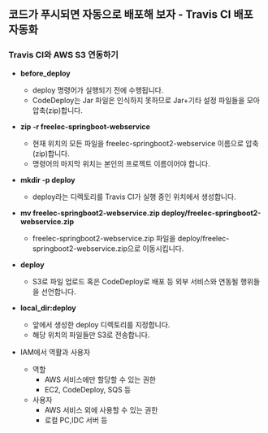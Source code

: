 ## 코드가 푸시되면 자동으로 배포해 보자 - Travis CI 배포 자동화
  ### Travis CI와 AWS S3 연동하기
  - __before_deploy__
    - deploy 명령어가 실행되기 전에 수행됩니다.
    - CodeDeploy는 Jar 파일은 인식하지 못하므로 Jar+기타 설정 파일들을 모아 압축(zip)합니다.
  - __zip -r freelec-springboot-webservice__
    - 현재 위치의 모든 파일을 freelec-springboot2-webservice 이름으로 압축(zip)합니다.
    - 명령어의 마지막 위치는 본인의 프로젝트 이름이어야 합니다.
  - __mkdir -p deploy__
    - deploy라는 디렉토리를 Travis CI가 실행 중인 위치에서 생성합니다.
  - __mv freelec-springboot2-webservice.zip deploy/freelec-springboot2-webservice.zip__
    - freelec-springboot2-webservice.zip 파일을 deploy/freelec-springboot2-webservice.zip으로 이동시킵니다.
  - __deploy__
    - S3로 파일 업로드 혹은 CodeDeploy로 배포 등 외부 서비스와 연동될 행위들을 선언합니다.
  - __local_dir:deploy__
    - 앞에서 생성한 deploy 디렉토리를 지정합니다.
    - 해당 위치의 파일들만 S3로 전송합니다.
 
  - IAM에서 역활과 사용자
    - 역할
      - AWS 서비스에만 할당할 수 있는 권한
      - EC2, CodeDeploy, SQS 등
    - 사용자
      - AWS 서비스 외에 사용할 수 있는 권한
      - 로컬 PC,IDC 서버 등

